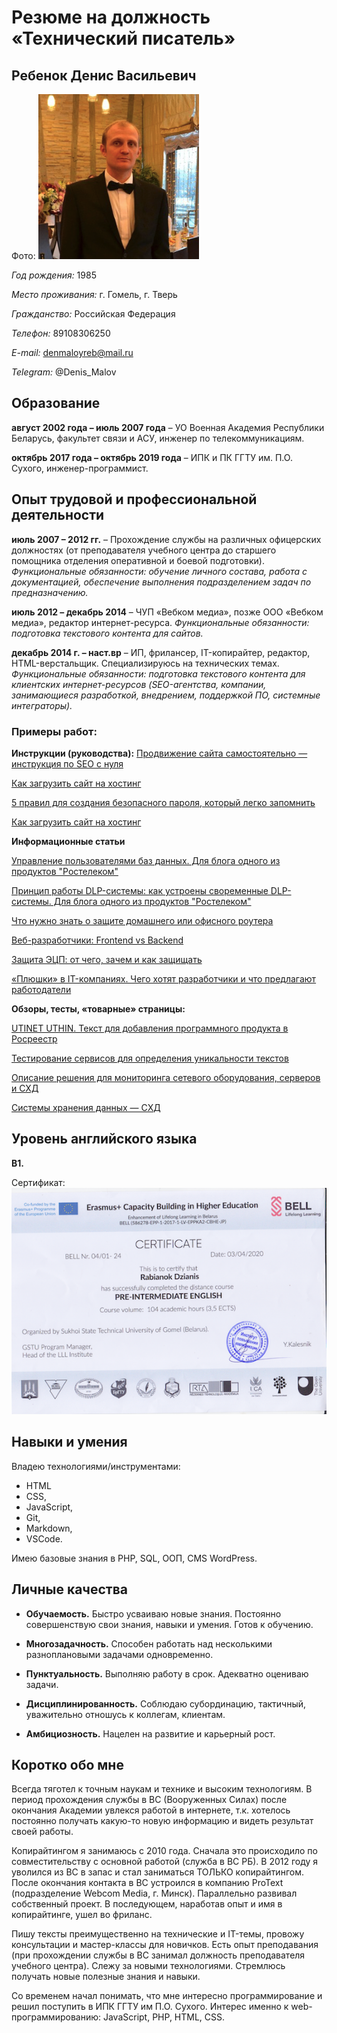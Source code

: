 # Резюме на должность «Технический писатель»

## Ребенок Денис Васильевич
Фото:
![My_photo](photo.png)

*Год рождения:* 1985

*Место проживания:* г. Гомель, г. Тверь

*Гражданство:* Российская Федерация

*Телефон:* 89108306250

*E-mail:* denmaloyreb@mail.ru

*Telegram:* @Denis_Malov

## Образование

**август 2002 года – июль 2007 года** – УО Военная Академия Республики Беларусь, факультет связи и АСУ, инженер по телекоммуникациям.

**октябрь 2017 года – октябрь 2019 года** – ИПК и ПК ГГТУ им. П.О. Сухого, инженер-программист.


## Опыт трудовой и профессиональной деятельности
**июль 2007 – 2012 гг.** – Прохождение службы на различных офицерских должностях (от преподавателя учебного центра до старшего помощника отделения оперативной и боевой подготовки). *Функциональные обязанности: обучение личного состава, работа с документацией, обеспечение выполнения подразделением задач по предназначению.*

**июль 2012 – декабрь 2014** – ЧУП «Вебком медиа», позже ООО «Вебком медиа», редактор интернет-ресурса. *Функциональные обязанности: подготовка текстового контента для сайтов.*

**декабрь 2014 г. – наст.вр** –  ИП, фрилансер, IT-копирайтер, редактор, HTML-верстальщик. Специализируюсь на технических темах. *Функциональные обязанности: подготовка текстового контента для клиентских интернет-ресурсов (SEO-агентства, компании, занимающиеся разработкой, внедрением, поддержкой ПО, системные интеграторы).* 
### Примеры работ:

**Инструкции (руководства):**
[Продвижение сайта самостоятельно — инструкция по SEO с нуля](https://studiobit.ru/blog/seo-and-reklama/seo-prodvizhenie-sayta-samostoyatelno/)

[Как загрузить сайт на хостинг](https://gmhost.com.ua/kak-zagruzit-sayt-na-hosting)

[5 правил для создания безопасного пароля, который легко запомнить](https://afforto.ru/company/blog/5_pravil_dlya_sozdaniya_bezopasnogo_parolya_kotoryy_legko_zapomnit/)

[Как загрузить сайт на хостинг](https://www.itmain.ru/terminalnij-server-2012-r2.html)


**Информационные статьи**

[Управление пользователями баз данных. Для блога одного из продуктов "Ростелеком"](https://rt-solar.ru/products/solar_inrights/blog/2340/)

[Принцип работы DLP-системы: как устроены своременные DLP-системы. Для блога одного из продуктов "Ростелеком"](https://rt-solar.ru/products/solar_dozor/blog/2181/)

[Что нужно знать о защите домашнего или офисного роутера](https://club.esetnod32.ru/articles/analitika/routery-zashchita/)

[Веб-разработчики: Frontend vs Backend](https://uncore.ru/blog/development/web-razrabotchiki-frontend-vs-backend/)

[Защита ЭЦП: от чего, зачем и как защищать](https://club.esetnod32.ru/articles/analitika/zashchita-etsp-ot-chego-zachem-i-kak-zashchishchat/)


[«Плюшки» в IT-компаниях. Чего хотят разработчики и что предлагают работодатели](https://indigo.co.ua/plyushki-v-it-kompaniyah-chego-hotyat-razrabotchiki-i-chto-predlagayut-rabotodateli/)

**Обзоры, тесты, «товарные» страницы:**

[UTINET UTHIN. Текст для добавления программного продукта в Росреестр](https://utinet.group/uthin/)

[Тестирование сервисов для определения уникальности текстов](http://protext.by/blog/o-kopirajtinge-vserez/advego-plagiatus-sucks/)

[Описание решения для мониторинга сетевого оборудования, серверов и СХД](https://utinet.group/uview/)

[Системы хранения данных — СХД](https://www.azone-it.ru/sistema-hraneniya-dannyh-shd?fbclid=IwAR16AwRFjvxCcCNTOuyw1RFihGKwNvAdLRL9IvvbRwHtnWBoGdY46JQyPVA)


## Уровень английского языка

**B1.**

Сертификат:
![eng_certificate](certificate.png)
## Навыки и умения
Владею технологиями/инструментами:

* HTML
* CSS,
* JavaScript,
* Git,
* Markdown,
* VSCode.

Имею базовые знания в PHP, SQL, ООП, CMS WordPress.


## Личные качества

* **Обучаемость.** Быстро усваиваю новые знания. Постоянно совершенствую свои знания, навыки и умения. Готов к обучению.

* **Многозадачность.** Способен работать над несколькими разноплановыми задачами одновременно. 

* **Пунктуальность.** Выполняю работу в срок. Адекватно оцениваю задачи. 

* **Дисциплинированность.** Соблюдаю субординацию, тактичный, уважительно отношусь к коллегам, клиентам.

* **Амбициозность.** Нацелен на развитие и карьерный рост.


## Коротко обо мне

Всегда тяготел к точным наукам и технике и высоким технологиям. В период прохождения службы в ВС (Вооруженных Силах) после окончания Академии увлекся работой в интернете, т.к. хотелось постоянно получать какую-то новую информацию и видеть результат своей работы.

Копирайтингом я занимаюсь с 2010 года. Сначала это происходило по совместительству с основной работой (служба в ВС РБ). В 2012 году я уволился из ВС в запас и стал заниматься ТОЛЬКО копирайтингом.
После окончания контакта в ВС устроился в компанию ProText (подразделение Webcom Media, г. Минск). Параллельно развивал собственный проект. В последующем, наработав опыт и имя в копирайтинге, ушел во фриланс. 

Пишу тексты преимущественно на технические и IT-темы, провожу консультации и мастер-классы для новичков. Есть опыт преподавания (при прохождении службы в ВС занимал должность преподавателя учебного центра). 
Слежу за новыми технологиями. Стремлюсь получать новые полезные знания и навыки. 

Со временем начал понимать, что мне интересно программирование и решил поступить в ИПК ГГТУ им П.О. Сухого. Интерес именно к web-программированию: JavaScript, PHP, HTML, CSS.


